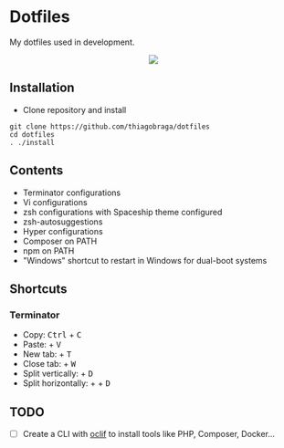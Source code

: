 # Dotfiles

My dotfiles used in development.  

<p align="center">
  <img src="https://i.imgur.com/N5OuLtb.png" />
</p>

## Installation

- Clone repository and install

```
git clone https://github.com/thiagobraga/dotfiles
cd dotfiles
. ./install
```

## Contents

- Terminator configurations
- Vi configurations
- zsh configurations with Spaceship theme configured
- zsh-autosuggestions
- Hyper configurations
- Composer on PATH
- npm on PATH
- "Windows" shortcut to restart in Windows for dual-boot systems

## Shortcuts

### Terminator

- Copy: <kbd>Ctrl</kbd> + <kbd>C</kbd>
- Paste: <kbd><Ctrl></kbd> + <kbd>V</kbd>
- New tab: <kbd><Ctrl></kbd> + <kbd>T</kbd>
- Close tab: <kbd><Ctrl></kbd> + <kbd>W</kbd>
- Split vertically: <kbd><Ctrl></kbd> + <kbd>D</kbd>
- Split horizontally: <kbd><Ctrl></kbd> + <kbd><Shift></kbd> + <kbd>D</kbd>

## TODO

- [ ] Create a CLI with [oclif](https://oclif.io/) to install tools like PHP, Composer, Docker...
